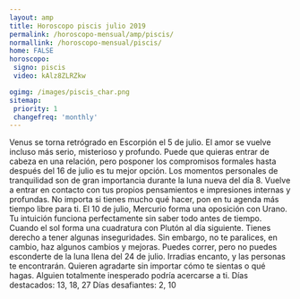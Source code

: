 ```yaml
---
layout: amp
title: Horoscopo piscis julio 2019 
permalink: /horoscopo-mensual/amp/piscis/
normallink: /horoscopo-mensual/piscis/
home: FALSE
horoscopo:
 signo: piscis
 video: kAlz8ZLRZkw

ogimg: /images/piscis_char.png
sitemap:
 priority: 1
 changefreq: 'monthly'
---
```



Venus se torna retrógrado en Escorpión el 5 de julio. El amor se vuelve incluso más serio, misterioso y profundo. Puede que quieras entrar de cabeza en una relación, pero posponer los compromisos formales hasta después del 16 de julio es tu mejor opción. 
Los momentos personales de tranquilidad son de gran importancia durante la luna nueva del día 8. Vuelve a entrar en contacto con tus propios pensamientos e impresiones internas y profundas. No importa si tienes mucho qué hacer, pon en tu agenda más tiempo libre para ti. 
El 10 de julio, Mercurio forma una oposición con Urano. Tu intuición funciona perfectamente sin saber todo antes de tiempo. 
Cuando el sol forma una cuadratura con Plutón al día siguiente. Tienes derecho a tener algunas inseguridades. Sin embargo, no te paralices, en cambio, haz algunos cambios y mejoras. 
Puedes correr, pero no puedes esconderte de la luna llena del 24 de julio. Irradias encanto, y las personas te encontrarán. Quieren agradarte sin importar cómo te sientas o qué hagas. Alguien totalmente inesperado podría acercarse a ti. 
Días destacados: 13, 18, 27
Días desafiantes: 2, 10